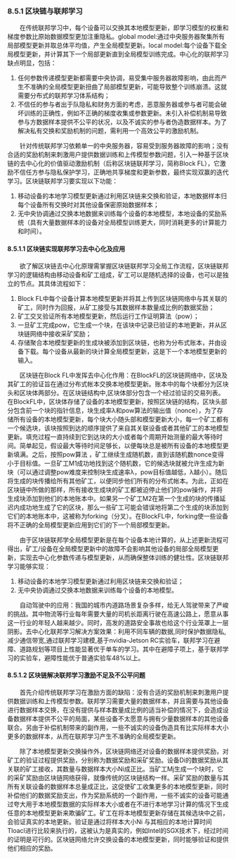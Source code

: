 ### 8.5.1 区块链与联邦学习
&emsp;&emsp;在传统联邦学习中，每个设备可以交换其本地模型更新，即学习模型的权重和梯度参数比原始数据模型更加注重隐私。global model:通过中央服务器聚集所有局部模型更新并取总体平均值，产生全局模型更新。local model:每个设备下载全局模型更新，并计算其下一个局部更新直到全局模型训练完成。中心化的联邦学习缺点明显，包括：

1. 任何参数传递模型更新都需要中央协调，易受集中服务器故障影响，由此而产生不准确的全局模型更新扭曲了局部模型更新，可能导致整个训练崩溃。这就需要分布式的联邦学习体系结构；
2. 不信任的参与者出于队隐私和财务方面的考虑，恶意服务器或参与者可能会破坏训练的正确性，例如不正确的梯度收集或参数更新。未引入补偿机制易导致参与方数据样本提供不公平的状况，以及不诚实的参与者伪造数据样本。为了解决私有交换和奖励机制的问题，需利用一个高效公平的激励机制。

&emsp;&emsp;针对传统联邦学习依赖单一的中央服务器，容易受到服务器故障的影响；没有合适的奖励机制来刺激用户提供数据训练和上传模型参数问题，引入一种基于区块链的去中心化的价值驱动激励机制（后称区块链联邦学习，简称Block FL），它激励不信任方参与隐私保护学习，正确地共享梯度和更新参数，最终实现双赢的迭代学习。区块链联邦学习要实现以下功能：
1. 移动设备的本地学习模型更新通过利用区块链来交换和验证，本地数据样本归每个设备所有交换时对其他设备保密原始数据样本；
2. 无中央协调通过交换本地数据来训练每个设备的本地模型，本地设备的奖励系统（具有大量数据样本的设备对全局模型训练更大，同时消耗更多的计算能力和时间）。

#### 8.5.1.1 区块链实现联邦学习去中心化及应用
&emsp;&emsp;欲了解区块链去中心化原理需掌握区块链联邦学习全局工作流程，区块链联邦学习的逻辑结构由移动设备和矿工组成，矿工可以是随机选择的设备，也可以是独立的节点。其具体流程如下：
1. Block FL中每个设备计算本地模型更新并将其上传到区块链网络中与其关联的矿工，同时作为回报，从矿工接受与其数据样本数量成比例的数据奖励；
2. 矿工交叉验证所有本地模型更新，然后运行工作证明算法（pow）；
3. 一旦矿工完成pow，它生成一个块，在该块中记录已验证的本地更新，并从区块链网络中接收采矿奖励；
4. 存储聚合本地模型更新的生成块被添加到区块链，也称为分布式账本，并由设备下载。每个设备从最新的块计算全局模型更新，这是下一个本地模型更新的输入。

&emsp;&emsp;区块链在Block FL中发挥去中心化作用：在BlockFL的区块链网络中，区块及其矿工的验证旨在通过分布式帐本交换本地模型更新。账本中的每个块都分为区块头和区块体两部分。在区块链结构中,区块体部分包含一个经过验证的交易列表。在BlockFL中，区块体存储了设备的本地模型更新，按照区块链的结构，区块头部分包含前一个块的指针信息，块生成率λ和pow算法的输出值（nonce），为了存储所有设备的本地模型更新，每个块大小随头部和模型更新大小，每一个矿工都有一个候选块，该块按照到达的顺序提供了来自其关联设备或者其他矿工的本地模型更新。填充过程一直持续到它到达块的大小或者每个周期开始测量的最大等待时间。简单起见，假设最大等待时间足够长，以便每块总是被所有设备的本地模型更新填满。之后，按照pow算法 ，矿工继续生成随机数，直到该随机数nonce变得小于目标值。一旦矿工M1成功地找到这个随机数，它的候选块就被允许生成为新块（可以通过调整pow难度来控制块生成速率λ，pow目标值越低，λ越小）。随后将生成的块传播给所有其他矿工，以便同步他们所有的分布式帐本。为此，正如在区块链中所做的那样，所有接收生成块的矿工都被迫停止他们的pow操作，并将生成块添加到他们的本地账本中。如果另一个矿工M2在第一个生成的块的传播延迟内成功地生成了它的区块，那么一些矿工可能会错误地将第二个生成的块添加到它们的本地账本中，这被称为forking（分叉）。在BlockFL中，forking使一些设备将不正确的全局模型更新应用到它们的下一个局部模型更新。

&emsp;&emsp;由于区块链联邦学全局模型更新是在每个设备本地计算的，从上述更新流程可得出，矿工/设备在全局模型更新中的故障不会影响其他设备的局部全局模型更新，实现去中心化参数传递与模型更新，从而确保整体训练的健壮性。区块链联邦学习能够实现：
1. 移动设备的本地学习模型更新通过利用区块链来交换和验证；
2. 无中央协调通过交换本地数据来训练每个设备的本地模型。

&emsp;&emsp;自动驾驶中的应用：我国的城市内道路场景复杂多样，给无人驾驶带来了严峻的挑战。其中物流等行业每年需要大量的司机长距离行驶在高速公路上，愿意从事这一行业的年轻人越来越少。同时，高发的道路安全事故也给这个行业笼罩上一层阴影。去中心化联邦学习解决方案效果：利用不同车辆的数据,同时保护数据隐私,减少通信带宽,通过联邦学习建模,基于nvidia-Jetson RC实验车，联邦学习在避障、道路规划等项目上性能显著优于单车的学习。其中在避障子项上，基于联邦学习的实验车，避障性能优于普通实验车48%以上。

#### 8.5.1.2 区块链解决联邦学习激励不足及不公平问题
&emsp;&emsp;首先介绍传统联邦学习在激励方面的缺陷：没有合适的奖励机制来刺激用户提供数据训练和上传模型参数。联邦学习需要大量的数据样本，并且需要与其他设备进行数据样本交换，在没有提供与样本数量成比例的适当补偿的情况下，会造成设备数据样本提供不公平的局面，某些设备不太愿意与拥有少量数据样本的其他设备联合。另由于补偿机制带来的副作用，一些不诚实的设备伪造具有比实际样本大小更多的数据样本，从而在联邦学习产生不准确的全局模型更新。

&emsp;&emsp;除了本地模型更新交换操作外，区块链网络还对设备的数据样本提供奖励，对矿工的验证过程提供奖励，分别称为数据奖励和采矿奖励。设备Di的数据奖励从其关联的矿工接收，其数量与数据样本大小Ni成正比。当矿工Mj生成一个块时，它的采矿奖励由区块链网络获得，就像传统的区块链结构一样。采矿奖励的数量与其所有关联设备的数据样本总量成正比，这促使矿工收集更多的本地模型更新，同时补偿他们的数据奖励支出，作为奖励系统的一个副作用，一些不诚实的设备可能通过夸大用于本地模型数据的实际样本大小或者在不进行本地学习计算的情况下生成任意的本地模型更新来欺骗矿工。矿工在将本地模型更新存储在其候选块中之前，会验证真实的本地更新。验证是通过将样本大小Ni 与其相应的本地计算时间Tloacl进行比较来执行的，这被认为是真实的，例如Intel的SGX技术下，经过时间的证明是可行的。区块链网络允许交换设备的本地模型更新，同时能够验证和提供他们相应的奖励。
